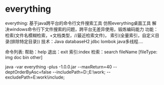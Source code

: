 # everything
everything:
基于java跨平台的命令行文件搜索工具
仿照everything桌面工具
解决windows命令行下文件搜索的问题，跨平台无差异使用，锻炼编码能力
功能：
检索(文件名模糊检索，+文档类型，//最近检索文件)，
索引(全量索引，自定义目录(排除特定目录))
技术：Java databaseH2 jdbc lombok java多线程....

命令列表:
帮助：help
退出：exit
索引:index
检索：search fileName [fileType: img doc bin other]

java -var everything -plus -1.0.0.jar 
--maxReturn=40
--deptOrderByAsc=false
--includePath=D:\;E:\work;
--excludePath=E:work\include;